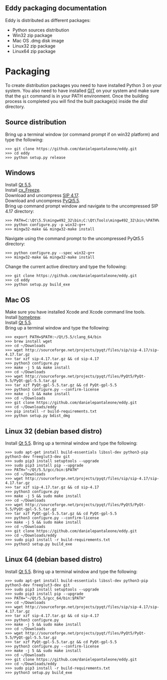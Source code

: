 ## Eddy packaging documentation

Eddy is distributed as different packages:

* Python sources distribution
* Win32 zip package
* Mac OS .dmg disk image
* Linux32 zip package
* Linux64 zip package

# Packaging

To create distribution packages you need to have installed Python 3 on your system. You also need 
to have installed [GIT](http://git-scm.com/) on your system and make sure that the `git` command
is in your PATH environment. Once the building process is completed you will find the built package(s) 
inside the  *dist* directory.

## Source distribution

Bring up a terminal window (or command prompt if on win32 platform) and type the following:
    
    >>> git clone https://github.com/danielepantaleone/eddy.git
    >>> cd eddy
    >>> python setup.py release

## Windows

Install [Qt 5.5](http://download.qt.io/official_releases/qt/5.5/5.5.0/qt-opensource-windows-x86-mingw492-5.5.0.exe).    
Install [cx_Freeze](https://pypi.python.org/pypi/cx_Freeze/4.3.4).  
Download and uncompress [SIP 4.17](http://sourceforge.net/projects/pyqt/files/sip/sip-4.17/sip-4.17.zip).  
Download and uncompress [PyQt5.5](http://sourceforge.net/projects/pyqt/files/PyQt5/PyQt-5.5/PyQt-gpl-5.5.zip).  
Bring up command prompt window and navigate to the uncompressed SIP 4.17 directory:

    >>> PATH=C:\Qt\5.5\mingw492_32\bin;C:\Qt\Tools\mingw492_32\bin;%PATH%
    >>> python configure.py -p win32-g++
    >>> mingw32-make && mingw32-make install
    
Navigate using the command prompt to the uncompressed PyQt5.5 directory:

    >>> python configure.py --spec win32-g++
    >>> mingw32-make && mingw32-make install

Change the current active directory and type the following:

    >>> git clone https://github.com/danielepantaleone/eddy.git
    >>> cd eddy
    >>> python setup.py build_exe
    
## Mac OS

Make sure you have installed Xcode and Xcode command line tools.  
Install [homebrew](http://brew.sh/).  
Install [Qt 5.5](http://download.qt.io/official_releases/qt/5.5/5.5.0/qt-opensource-mac-x64-clang-5.5.0.dmg).  
Bring up a terminal window and type the following:
    
    >>> export PATH=$PATH:~/Qt/5.5/clang_64/bin
    >>> brew install wget
    >>> cd ~/Downloads
    >>> wget http://sourceforge.net/projects/pyqt/files/sip/sip-4.17/sip-4.17.tar.gz
    >>> tar xzf sip-4.17.tar.gz && cd sip-4.17
    >>> python3 configure.py
    >>> make -j 5 && make install
    >>> cd ~/Downloads
    >>> wget http://sourceforge.net/projects/pyqt/files/PyQt5/PyQt-5.5/PyQt-gpl-5.5.tar.gz
    >>> tar xzf PyQt-gpl-5.5.tar.gz && cd PyQt-gpl-5.5
    >>> python3 configure.py --confirm-license
    >>> make -j 5 && make install
    >>> cd ~/Downloads
    >>> git clone https://github.com/danielepantaleone/eddy.git
    >>> cd ~/Downloads/eddy
    >>> pip install -r build-requirements.txt
    >>> python setup.py bdist_dmg

## Linux 32 (debian based distro)

Install [Qt 5.5](http://download.qt.io/official_releases/qt/5.5/5.5.0/qt-opensource-linux-x86-5.5.0.run).
Bring up a terminal window and type the following:

    >>> sudo apt-get install build-essentials libssl-dev python3-pip python3-dev freeglut3-dev git
    >>> sudo pip3 install setuptools --upgrade
    >>> sudo pip3 install pip --upgrade
    >>> PATH="~/Qt/5.5/gcc/bin:$PATH"
    >>> cd ~/Downloads
    >>> wget http://sourceforge.net/projects/pyqt/files/sip/sip-4.17/sip-4.17.tar.gz
    >>> tar xzf sip-4.17.tar.gz && cd sip-4.17
    >>> python3 configure.py
    >>> make -j 5 && sudo make install
    >>> cd ~/Downloads
    >>> wget http://sourceforge.net/projects/pyqt/files/PyQt5/PyQt-5.5/PyQt-gpl-5.5.tar.gz
    >>> tar xzf PyQt-gpl-5.5.tar.gz && cd PyQt-gpl-5.5
    >>> python3 configure.py --confirm-license
    >>> make -j 5 && sudo make install
    >>> cd ~/Downloads
    >>> git clone https://github.com/danielepantaleone/eddy.git
    >>> cd ~/Downloads/eddy
    >>> sudo pip3 install -r build-requirements.txt
    >>> python3 setup.py build_exe
    
## Linux 64 (debian based distro)

Install [Qt 5.5](http://download.qt.io/official_releases/qt/5.5/5.5.0/qt-opensource-linux-x64-5.5.0-2.run).
Bring up a terminal window and type the following:

    >>> sudo apt-get install build-essentials libssl-dev python3-pip python3-dev freeglut3-dev git
    >>> sudo pip3 install setuptools --upgrade
    >>> sudo pip3 install pip --upgrade
    >>> PATH="~/Qt/5.5/gcc_64/bin:$PATH"
    >>> cd ~/Downloads
    >>> wget http://sourceforge.net/projects/pyqt/files/sip/sip-4.17/sip-4.17.tar.gz
    >>> tar xzf sip-4.17.tar.gz && cd sip-4.17
    >>> python3 configure.py
    >>> make -j 5 && sudo make install
    >>> cd ~/Downloads
    >>> wget http://sourceforge.net/projects/pyqt/files/PyQt5/PyQt-5.5/PyQt-gpl-5.5.tar.gz
    >>> tar xzf PyQt-gpl-5.5.tar.gz && cd PyQt-gpl-5.5
    >>> python3 configure.py --confirm-license
    >>> make -j 5 && sudo make install
    >>> cd ~/Downloads
    >>> git clone https://github.com/danielepantaleone/eddy.git
    >>> cd ~/Downloads/eddy
    >>> sudo pip3 install -r build-requirements.txt
    >>> python3 setup.py build_exe
    
